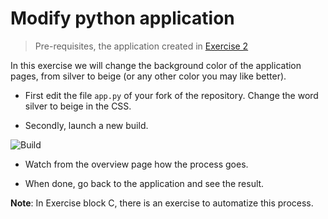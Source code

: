 # Modify python application

> Pre-requisites, the application created in [Exercise 2](/exercises/A02/index.html)

In this exercise we will change the background color of the application pages, from silver to beige (or any other color you may like better).

* First edit the file `app.py` of your fork of the repository. Change the word silver to beige in the CSS.

* Secondly, launch a new build.

![Build](/exercises/A04/img/build.png)

* Watch from the overview page how the process goes.

* When done, go back to the application and see the result.

**Note**: In Exercise block C, there is an exercise to automatize this process.
